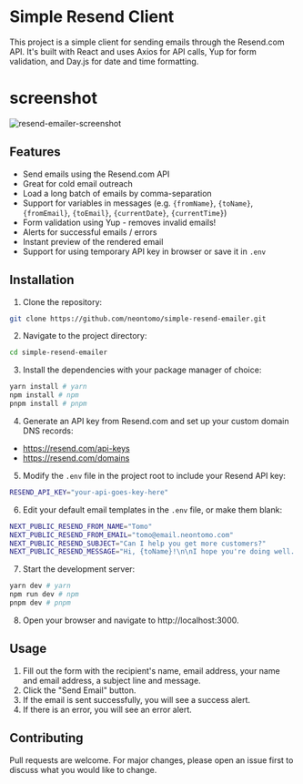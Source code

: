# Simple Resend Client

This project is a simple client for sending emails through the Resend.com API. It's built with React and uses Axios for API calls, Yup for form validation, and Day.js for date and time formatting.

# screenshot

![resend-emailer-screenshot](https://github.com/neontomo/simple-resend-emailer/assets/105588693/5010862d-ce0b-4945-b488-6884b3a934b4)

## Features

- Send emails using the Resend.com API
- Great for cold email outreach
- Load a long batch of emails by comma-separation
- Support for variables in messages (e.g. `{fromName}`, `{toName}`, `{fromEmail}`, `{toEmail}`, `{currentDate}`, `{currentTime}`)
- Form validation using Yup - removes invalid emails!
- Alerts for successful emails / errors
- Instant preview of the rendered email
- Support for using temporary API key in browser or save it in `.env`

## Installation

1. Clone the repository:

```bash
git clone https://github.com/neontomo/simple-resend-emailer.git
```

2. Navigate to the project directory:

```bash
cd simple-resend-emailer
```

3. Install the dependencies with your package manager of choice:

```bash
yarn install # yarn
npm install # npm
pnpm install # pnpm
```

4. Generate an API key from Resend.com and set up your custom domain DNS records:

- https://resend.com/api-keys
- https://resend.com/domains

5. Modify the `.env` file in the project root to include your Resend API key:

```bash
RESEND_API_KEY="your-api-goes-key-here"
```

6. Edit your default email templates in the `.env` file, or make them blank:

```bash
NEXT_PUBLIC_RESEND_FROM_NAME="Tomo"
NEXT_PUBLIC_RESEND_FROM_EMAIL="tomo@email.neontomo.com"
NEXT_PUBLIC_RESEND_SUBJECT="Can I help you get more customers?"
NEXT_PUBLIC_RESEND_MESSAGE="Hi, {toName}!\n\nI hope you're doing well. I'm {fromName}, and I help businesses like yours get more customers.\n\nI'd love to learn more about your business and see if I can help you grow.\n\nDo you have time for a quick chat this week?\n\nKind regards,\n{fromName}"
```

7. Start the development server:

```bash
yarn dev # yarn
npm run dev # npm
pnpm dev # pnpm
```

8. Open your browser and navigate to http://localhost:3000.

## Usage

1. Fill out the form with the recipient's name, email address, your name and email address, a subject line and message.
2. Click the "Send Email" button.
3. If the email is sent successfully, you will see a success alert.
4. If there is an error, you will see an error alert.

## Contributing

Pull requests are welcome. For major changes, please open an issue first to discuss what you would like to change.
